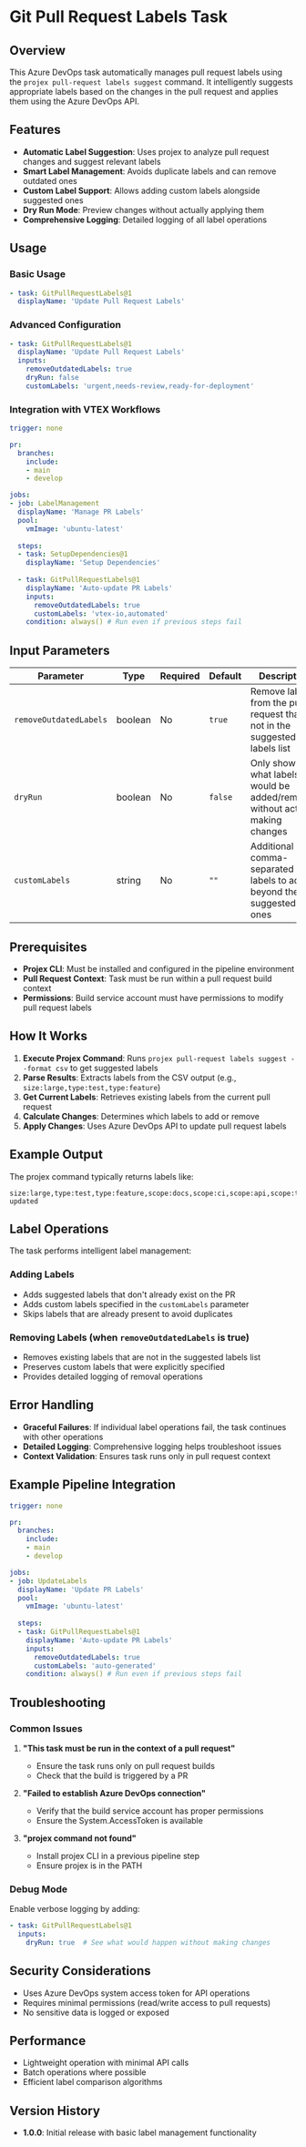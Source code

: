 # Git Pull Request Labels Task

## Overview

This Azure DevOps task automatically manages pull request labels using the `projex pull-request labels suggest` command. It intelligently suggests appropriate labels based on the changes in the pull request and applies them using the Azure DevOps API.

## Features

- **Automatic Label Suggestion**: Uses projex to analyze pull request changes and suggest relevant labels
- **Smart Label Management**: Avoids duplicate labels and can remove outdated ones
- **Custom Label Support**: Allows adding custom labels alongside suggested ones
- **Dry Run Mode**: Preview changes without actually applying them
- **Comprehensive Logging**: Detailed logging of all label operations

## Usage

### Basic Usage

```yaml
- task: GitPullRequestLabels@1
  displayName: 'Update Pull Request Labels'
```

### Advanced Configuration

```yaml
- task: GitPullRequestLabels@1
  displayName: 'Update Pull Request Labels'
  inputs:
    removeOutdatedLabels: true
    dryRun: false
    customLabels: 'urgent,needs-review,ready-for-deployment'
```

### Integration with VTEX Workflows

```yaml
trigger: none

pr:
  branches:
    include:
    - main
    - develop

jobs:
- job: LabelManagement
  displayName: 'Manage PR Labels'
  pool:
    vmImage: 'ubuntu-latest'
  
  steps:
  - task: SetupDependencies@1
    displayName: 'Setup Dependencies'
  
  - task: GitPullRequestLabels@1
    displayName: 'Auto-update PR Labels'
    inputs:
      removeOutdatedLabels: true
      customLabels: 'vtex-io,automated'
    condition: always() # Run even if previous steps fail
```

## Input Parameters

| Parameter | Type | Required | Default | Description |
|-----------|------|----------|---------|-------------|
| `removeOutdatedLabels` | boolean | No | `true` | Remove labels from the pull request that are not in the suggested labels list |
| `dryRun` | boolean | No | `false` | Only show what labels would be added/removed without actually making changes |
| `customLabels` | string | No | `""` | Additional comma-separated labels to add beyond the suggested ones |

## Prerequisites

- **Projex CLI**: Must be installed and configured in the pipeline environment
- **Pull Request Context**: Task must be run within a pull request build context
- **Permissions**: Build service account must have permissions to modify pull request labels

## How It Works

1. **Execute Projex Command**: Runs `projex pull-request labels suggest --format csv` to get suggested labels
2. **Parse Results**: Extracts labels from the CSV output (e.g., `size:large,type:test,type:feature`)
3. **Get Current Labels**: Retrieves existing labels from the current pull request
4. **Calculate Changes**: Determines which labels to add or remove
5. **Apply Changes**: Uses Azure DevOps API to update pull request labels

## Example Output

The projex command typically returns labels like:
```
size:large,type:test,type:feature,scope:docs,scope:ci,scope:api,scope:tests,type:refactor,dependencies-updated
```

## Label Operations

The task performs intelligent label management:

### Adding Labels
- Adds suggested labels that don't already exist on the PR
- Adds custom labels specified in the `customLabels` parameter
- Skips labels that are already present to avoid duplicates

### Removing Labels (when `removeOutdatedLabels` is true)
- Removes existing labels that are not in the suggested labels list
- Preserves custom labels that were explicitly specified
- Provides detailed logging of removal operations

## Error Handling

- **Graceful Failures**: If individual label operations fail, the task continues with other operations
- **Detailed Logging**: Comprehensive logging helps troubleshoot issues
- **Context Validation**: Ensures task runs only in pull request context

## Example Pipeline Integration

```yaml
trigger: none

pr:
  branches:
    include:
    - main
    - develop

jobs:
- job: UpdateLabels
  displayName: 'Update PR Labels'
  pool:
    vmImage: 'ubuntu-latest'
  
  steps:
  - task: GitPullRequestLabels@1
    displayName: 'Auto-update PR Labels'
    inputs:
      removeOutdatedLabels: true
      customLabels: 'auto-generated'
    condition: always() # Run even if previous steps fail
```

## Troubleshooting

### Common Issues

1. **"This task must be run in the context of a pull request"**
   - Ensure the task runs only on pull request builds
   - Check that the build is triggered by a PR

2. **"Failed to establish Azure DevOps connection"**
   - Verify that the build service account has proper permissions
   - Ensure the System.AccessToken is available

3. **"projex command not found"**
   - Install projex CLI in a previous pipeline step
   - Ensure projex is in the PATH

### Debug Mode

Enable verbose logging by adding:
```yaml
- task: GitPullRequestLabels@1
  inputs:
    dryRun: true  # See what would happen without making changes
```

## Security Considerations

- Uses Azure DevOps system access token for API operations
- Requires minimal permissions (read/write access to pull requests)
- No sensitive data is logged or exposed

## Performance

- Lightweight operation with minimal API calls
- Batch operations where possible
- Efficient label comparison algorithms

## Version History

- **1.0.0**: Initial release with basic label management functionality
